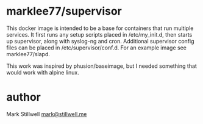marklee77/supervisor
====================

This docker image is intended to be a base for containers that run multiple
services. It first runs any setup scripts placed in /etc/my_init.d, then starts
up supervisor, along with syslog-ng and cron. Additional supervisor config
files can be placed in /etc/supervisor/conf.d. For an example image see
marklee77/slapd.

This work was inspired by phusion/baseimage, but I needed something that would
work with alpine linux.

author
======

Mark Stillwell <mark@stillwell.me>
